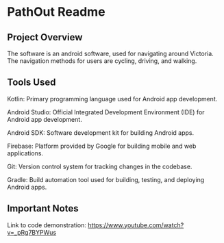 # PathOut Readme
## Project Overview
The software is an android software, used for navigating around Victoria. The navigation methods for users are cycling, driving, and walking.

## Tools Used
Kotlin: Primary programming language used for Android app development.

Android Studio: Official Integrated Development Environment (IDE) for Android app development.

Android SDK: Software development kit for building Android apps.

Firebase: Platform provided by Google for building mobile and web applications.

Git: Version control system for tracking changes in the codebase.

Gradle: Build automation tool used for building, testing, and deploying Android apps.

## Important Notes
Link to code demonstration: https://www.youtube.com/watch?v=_pRg7BYPWus
